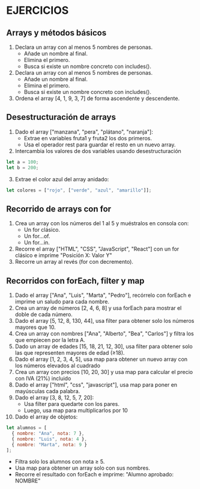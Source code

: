 # EJERCICIOS

## Arrays y métodos básicos
1. Declara un array con al menos 5 nombres de personas.
    - Añade un nombre al final.
    - Elimina el primero.
    - Busca si existe un nombre concreto con includes().
2. Declara un array con al menos 5 nombres de personas.
    - Añade un nombre al final.
    - Elimina el primero.
    - Busca si existe un nombre concreto con includes().
3. Ordena el array [4, 1, 9, 3, 7] de forma ascendente y descendente.

## Desestructuración de arrays
1. Dado el array ["manzana", "pera", "plátano", "naranja"]:
    - Extrae en variables fruta1 y fruta2 los dos primeros.
    - Usa el operador rest para guardar el resto en un nuevo array.
2. Intercambia los valores de dos variables usando desestructuración
```js
let a = 100;
let b = 200;
```
3. Extrae el color azul del array anidado:
```js
let colores = ["rojo", ["verde", "azul", "amarillo"]];
```


## Recorrido de arrays con for

1. Crea un array con los números del 1 al 5 y muéstralos en consola con:
    - Un for clásico.
    - Un for...of.
    - Un for...in.
2. Recorre el array ["HTML", "CSS", "JavaScript", "React"] con un for clásico e imprime "Posición X: Valor Y"
3. Recorre un array al revés (for con decremento).

## Recorridos con forEach, filter y map

1. Dado el array ["Ana", "Luis", "Marta", "Pedro"], recórrelo con forEach e imprime un saludo para cada nombre.
2. Crea un array de números [2, 4, 6, 8] y usa forEach para mostrar el doble de cada número.
3. Dado el array [5, 12, 8, 130, 44], usa filter para obtener solo los números mayores que 10.
4. Crea un array con nombres ["Ana", "Alberto", "Bea", "Carlos"] y filtra los que empiecen por la letra A.
5. Dado un array de edades [15, 18, 21, 12, 30], usa filter para obtener solo las que representen mayores de edad (≥18).
6. Dado el array [1, 2, 3, 4, 5], usa map para obtener un nuevo array con los números elevados al cuadrado
7. Crea un array con precios [10, 20, 30] y usa map para calcular el precio con IVA (21%) incluido
8. Dado el array ["html", "css", "javascript"], usa map para poner en mayúsculas cada palabra.
9. Dado el array [3, 8, 12, 5, 7, 20]:
    - Usa filter para quedarte con los pares.
    - Luego, usa map para multiplicarlos por 10
10. Dado el array de objetos:
```js
let alumnos = [
  { nombre: "Ana", nota: 7 },
  { nombre: "Luis", nota: 4 },
  { nombre: "Marta", nota: 9 }
];
```
- Filtra solo los alumnos con nota ≥ 5.
- Usa map para obtener un array solo con sus nombres.
-   Recorre el resultado con forEach e imprime: "Alumno aprobado: NOMBRE"